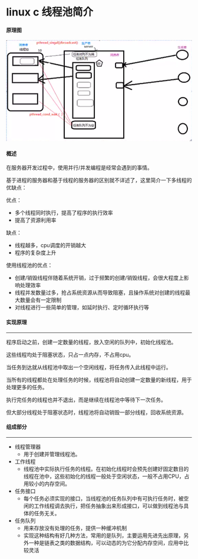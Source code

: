 # linux c 线程池简介

#### 原理图

![](README.assets/2020-04-08%2015-34-46%E5%B1%8F%E5%B9%95%E6%88%AA%E5%9B%BE.png)

#### 概述

在服务器开发过程中，使用并行/并发编程是经常会遇到的事情。

基于进程的服务器和基于线程的服务器的区别就不详述了，这里简介一下多线程的优缺点：

优点：

- 多个线程同时执行，提高了程序的执行效率
- 提高了资源利用率

缺点：

- 线程越多，cpu调度的开销越大
- 程序的复杂度上升

使用线程池的优点：

- 创建/销毁线程伴随着系统开销，过于频繁的创建/销毁线程，会很大程度上影响处理效率
- 线程并发数量过多，抢占系统资源从而导致阻塞，且操作系统对创建的线程最大数量会有一定限制
- 对线程进行一些简单的管理，如延时执行、定时循环执行等

#### 实现原理

------

程序启动之前，创建一定数量的线程，放入空闲的队列中，初始化线程池。

这些线程均处于阻塞状态，只占一点内存，不占用cpu。

当任务到达就从线程池中取出一个空闲线程，将任务传入此线程中运行。

当所有的线程都处在处理任务的时候，线程池将自动创建一定数量的新线程，用于处理更多的任务。

执行完任务的线程也并不退出，而是继续在线程池中等待下一次任务。

但大部分线程处于阻塞状态时，线程池将自动销毁一部分线程，回收系统资源。

#### 组成部分

------

- 线程管理器
  - 用于创建并管理线程池。
- 工作线程
  - 线程池中实际执行任务的线程。在初始化线程时会预先创建好固定数目的线程在池中，这些初始化的线程一般处于空闲状态，一般不占用CPU，占用较小的内存空间。
- 任务接口
  - 每个任务必须实现的接口，当线程池的任务队列中有可执行任务时，被空闲的工作线程调去执行，把任务抽象出来形成接口，可以做到线程池与具体的任务无关。
- 任务队列
  - 用来存放没有处理的任务，提供一种缓冲机制
  - 实现这种结构有好几种方法，常用的是队列，主要运用先进先出原理，另外一种是链表之类的数据结构，可以动态的为它分配内存空间，应用中比较灵活